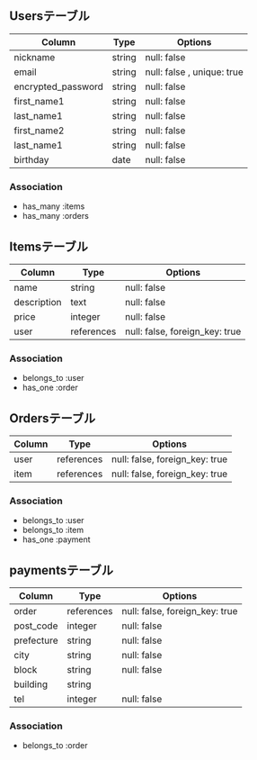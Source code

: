 ## Usersテーブル

| Column             | Type    | Options     |
| ------------------ | ------- | ----------- |
| nickname           | string  | null: false |
| email              | string  | null: false , unique: true|
| encrypted_password | string  | null: false |
| first_name1        | string  | null: false |
| last_name1         | string  | null: false |
| first_name2        | string  | null: false |
| last_name1         | string  | null: false |
| birthday           | date    | null: false |

### Association
- has_many :items
- has_many :orders


## Itemsテーブル

| Column        | Type      | Options     |
| ------------- | --------- | ----------- |
| name          | string    | null: false |
| description   | text      | null: false |
| price         | integer   | null: false |
| user          | references| null: false, foreign_key: true |

### Association
- belongs_to :user
- has_one :order


## Ordersテーブル

| Column        | Type      | Options     |
| ------------- | --------- | ----------- |
| user          | references| null: false, foreign_key: true |
| item          | references| null: false, foreign_key: true |

### Association
- belongs_to :user
- belongs_to :item
- has_one :payment


## paymentsテーブル

| Column        | Type      | Options     |
| ------------- | --------- | ----------- |
| order         | references| null: false, foreign_key: true |
| post_code     | integer   | null: false |
| prefecture    | string    | null: false |
| city          | string    | null: false |
| block         | string    | null: false |
| building      | string    |
| tel           | integer   | null: false |

### Association
- belongs_to :order